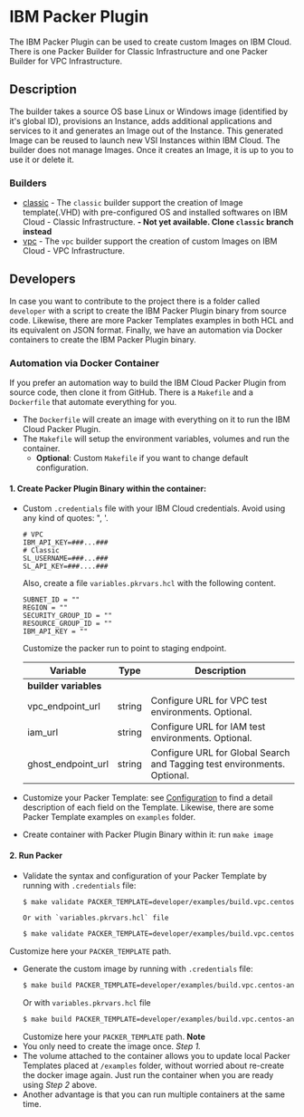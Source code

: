 # IBM Packer Plugin
The IBM Packer Plugin can be used to create custom Images on IBM Cloud. There is one Packer Builder for Classic Infrastructure and one Packer Builder for VPC Infrastructure.

## Description
The builder takes a source OS base Linux or Windows image (identified by it's global ID), provisions an Instance, adds additional applications and services to it and generates an Image out of the Instance. This generated Image can be reused to launch new VSI Instances within IBM Cloud.
The builder does not manage Images. Once it creates an Image, it is up to you to use it or delete it.

### Builders
- [classic](builders/classic) - The `classic` builder support the creation of Image template(.VHD) with pre-configured OS and installed softwares on IBM Cloud - Classic Infrastructure. **- Not yet available. Clone `classic` branch instead**
- [vpc](builders/vpc) - The `vpc` builder support the creation of custom Images on IBM Cloud - VPC Infrastructure.


## Developers
In case you want to contribute to the project there is a folder called `developer` with a script to create the IBM Packer Plugin binary from source code. Likewise, there are more Packer Templates examples in both HCL and its equivalent on JSON format. Finally, we have an automation via Docker containers to create the IBM Packer Plugin binary.

### Automation via Docker Container
If you prefer an automation way to build the IBM Cloud Packer Plugin from source code, then clone it from GitHub.
There is a `Makefile` and a `Dockerfile` that automate everything for you.

- The `Dockerfile` will create an image with everything on it to run the IBM Cloud Packer Plugin.
- The `Makefile` will setup the environment variables, volumes and run the container.
  - **Optional**: Custom `Makefile` if you want to change default configuration.

#### 1. Create Packer Plugin Binary within the container:
- Custom `.credentials` file with your IBM Cloud credentials. Avoid using any kind of quotes: ", '.
   ```
   # VPC
   IBM_API_KEY=###...###
   # Classic
   SL_USERNAME=###...###
   SL_API_KEY=###....###
   ```

   Also, create a file `variables.pkrvars.hcl` with the following content.
   ```
   SUBNET_ID = ""
   REGION = ""
   SECURITY_GROUP_ID = ""
   RESOURCE_GROUP_ID = ""
   IBM_API_KEY = ""
   ```
   Customize the packer run to point to staging endpoint.

   Variable | Type |Description
   --- | --- | ---
   **builder variables** |
   vpc_endpoint_url | string | Configure URL for VPC test environments. Optional.
   iam_url | string | Configure URL for IAM test environments. Optional.
   ghost_endpoint_url | string | Configure URL for Global Search and Tagging test environments. Optional.

- Customize your Packer Template: see [Configuration](#configuration) to find a detail description of each field on the Template. Likewise, there are some Packer Template examples on `examples` folder.
- Create container with Packer Plugin Binary within it:
  run `make image`

#### 2. Run Packer
- Validate the syntax and configuration of your Packer Template by running with `.credentials` file:
   ```bash
   $ make validate PACKER_TEMPLATE=developer/examples/build.vpc.centos-ansible.pkr.hcl
   ```
      Or with `variables.pkrvars.hcl` file
   ```bash
   $ make validate PACKER_TEMPLATE=developer/examples/build.vpc.centos-ansible.pkr.hcl PACKER_VARS_FILE=developer/variables.pkrvars.hcl
   ```
Customize here your `PACKER_TEMPLATE` path.
- Generate the custom image by running  with `.credentials` file:
   ```bash
   $ make build PACKER_TEMPLATE=developer/examples/build.vpc.centos-ansible.pkr.hcl
   ```
   Or with `variables.pkrvars.hcl` file
   ```bash
   $ make build PACKER_TEMPLATE=developer/examples/build.vpc.centos-ansible.pkr.hcl PACKER_VARS_FILE=developer/variables.pkrvars.hcl`
   ```
   Customize here your `PACKER_TEMPLATE` path.
**Note**
- You only need to create the image once. *Step 1.*
- The volume attached to the container allows you to update local Packer Templates placed at `/examples` folder, without worried about re-create the docker image again. Just run the container when you are ready using *Step 2* above.
- Another advantage is that you can run multiple containers at the same time.
